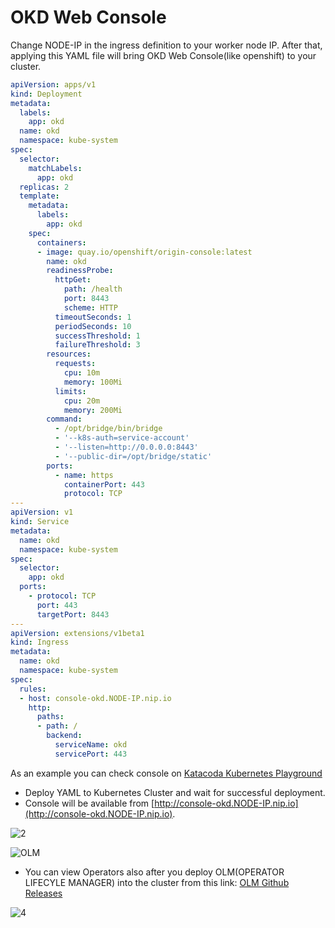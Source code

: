 # OKD Web Console
Change NODE-IP in the ingress definition to your worker node IP. After that, applying this YAML file will bring OKD Web Console(like openshift) to your cluster.

```YAML
apiVersion: apps/v1
kind: Deployment
metadata:
  labels:
    app: okd
  name: okd
  namespace: kube-system
spec:
  selector:
    matchLabels:
      app: okd
  replicas: 2
  template:
    metadata:
      labels:
        app: okd
    spec:
      containers:
      - image: quay.io/openshift/origin-console:latest
        name: okd
        readinessProbe:
          httpGet:
            path: /health
            port: 8443
            scheme: HTTP
          timeoutSeconds: 1
          periodSeconds: 10
          successThreshold: 1
          failureThreshold: 3
        resources:
          requests:
            cpu: 10m
            memory: 100Mi
          limits:
            cpu: 20m
            memory: 200Mi
        command:
          - /opt/bridge/bin/bridge
          - '--k8s-auth=service-account'
          - '--listen=http://0.0.0.0:8443'
          - '--public-dir=/opt/bridge/static'
        ports:
          - name: https
            containerPort: 443
            protocol: TCP
---
apiVersion: v1
kind: Service
metadata:
  name: okd
  namespace: kube-system
spec:
  selector:
    app: okd
  ports:
    - protocol: TCP
      port: 443
      targetPort: 8443
---
apiVersion: extensions/v1beta1
kind: Ingress
metadata:
  name: okd
  namespace: kube-system
spec:
  rules:
  - host: console-okd.NODE-IP.nip.io
    http:
      paths:
      - path: /
        backend:
          serviceName: okd
          servicePort: 443
```
As an example you can check console on [Katacoda Kubernetes Playground](https://www.katacoda.com/courses/kubernetes/playground)
- Deploy YAML to Kubernetes Cluster and wait for successful deployment.
- Console will be available from [http://console-okd.NODE-IP.nip.io](http://console-okd.NODE-IP.nip.io).

![2](https://user-images.githubusercontent.com/59168275/91818221-2d475b00-ec3e-11ea-9686-30043f653c3a.png)

![OLM](https://github.com/operator-framework/operator-lifecycle-manager/blob/master/logo.svg)

- You can view Operators also after you deploy OLM(OPERATOR LIFECYLE MANAGER) into the cluster from this link: [OLM Github Releases](https://github.com/operator-framework/operator-lifecycle-manager/releases/)

![4](https://user-images.githubusercontent.com/59168275/91818268-30424b80-ec3e-11ea-96dd-4dd275ed4758.png)
